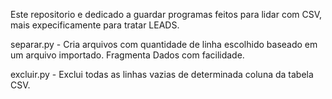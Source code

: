 Este repositorio e dedicado a guardar programas feitos para lidar com CSV, mais expecificamente para tratar LEADS. 

separar.py - Cria arquivos com quantidade de linha escolhido baseado em um arquivo importado. Fragmenta Dados com facilidade.

excluir.py - Exclui todas as linhas vazias de determinada coluna da tabela CSV.

